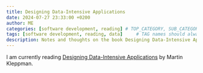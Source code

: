 ```yaml
---
title: Designing Data-Intensive Applications
date: 2024-07-27 23:33:00 +0200
author: ME
categories: [software development, reading] # TOP_CATEGORY, SUB_CATEGORY
tags: [software development, reading, data]     # TAG names should always be lowercase
description: Notes and thoughts on the book Designing Data-Intensive Applications by Martin Kleppman.
---
```


I am currently reading [Designing Data-Intensive Applications](https://dataintensive.net/) by Martin Kleppman.
